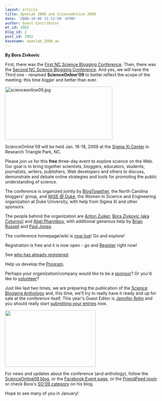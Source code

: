 ```yaml
---
layout: article
title: OpenLab 2008 and ScienceOnline 2009
date: '2008-10-06 13:13:50 -0700'
author: Guest Contributor
mt_id: 3982
blog_id: 2
post_id: 3982
basename: openlab_2008_an
---
```

**By Bora Zivkovic**

First, there was the [First NC Science Blogging Conference](http://scienceblogs.com/clock/2007/01/conference_blogging.php).  Then, there was the [Second NC Science Blogging Conference](http://scienceblogs.com/clock/2008/01/science_blogging_conference_vi.php).  And yes, we will have the Third one - renamed **ScienceOnline'09** to better reflect the scope of the meeting: this time bigger and better than ever.

<a href="http://www.scienceonline09.com/index.php/wiki/"><img src="http://scienceblogs.com/clock/scienceonline09.jpg" alt="scienceonline09.jpg" width="355" height="175" /></a>

ScienceOnline'09 will be held Jan. 16-18, 2009 at the [Sigma Xi Center](http://www.sigmaxi.org/) in Research Triangle Park, NC.

Please join us for this **free** three-day event to explore science on the Web. Our goal is to bring together scientists, bloggers, educators, students, journalists, writers, publishers, Web developers and others to discuss, demonstrate and debate online strategies and tools for promoting the public understanding of science.

The conference is organized jointly by [BlogTogether](http://blogtogether.org/), the North Carolina bloggers' group, and [WiSE @ Duke](http://www.duke.edu/web/wise/), the Women in Science and Engineering organization at Duke University, with help from Sigma Xi and other sponsors.

The people behind the organization are [Anton Zuiker](http://mistersugar.com/), [Bora Zivkovic (aka Coturnix)](http://scienceblogs.com/clock/) and [Abel Pharmboy](http://scienceblogs.com/terrasig/), with additional generous help by [Brian Russell](http://yesh.com/) and [Paul Jones](http://ibiblio.org/pjones/blog).

The conference homepage/wiki is [now live](http://www.scienceonline09.com/index.php/wiki/)!  Go and explore!

Registration is free and it is now open - go and [Register](http://mistersugar.wufoo.com/forms/scienceonline09-registration/) right now!

See [who has already registered](http://mistersugar.wufoo.com/reports/scienceonline09/).

Help us develop the [Program](http://www.scienceonline09.com/index.php/wiki/Conference_Program/).

Perhaps your organization/company would like to be a [sponsor](http://www.scienceonline09.com/index.php/wiki/Become_a_sponsor/)?  Or you'd like to [volunteer](http://www.scienceonline09.com/index.php/wiki/Volunteer/)?

Just like last two times, we are preparing the publication of the [Science Blogging Anthology](http://scienceblogs.com/clock/2008/09/submit_your_entries_for_the_th.php) and, this time, we'll try to really have it ready and up for sale at the conference itself. This year's Guest Editor is [Jennifer Rohn](http://network.nature.com/blogs/user/UE19877E8) and you should really start [submitting your entries](http://openlab.wufoo.com/forms/submission-form/) now.

<a href="http://openlab.wufoo.com/forms/submission-form/"><img src="http://scit.us/openlab/openlab08-submit.300.png" alt="" width="300" height="186" /></a>

For news and updates about the conference (and anthology), follow the [ScienceOnline09 blog](http://www.scienceonline09.com/), or the [Facebook Event page](http://www.new.facebook.com/home.php#/event.php?eid=28579515974), or the [FriendFeed room](http://beta.friendfeed.com/rooms/scienceonline09) or check Bora's [SO'09 category](http://scienceblogs.com/clock/so09/) on his blog.

Hope to see many of you in January!
